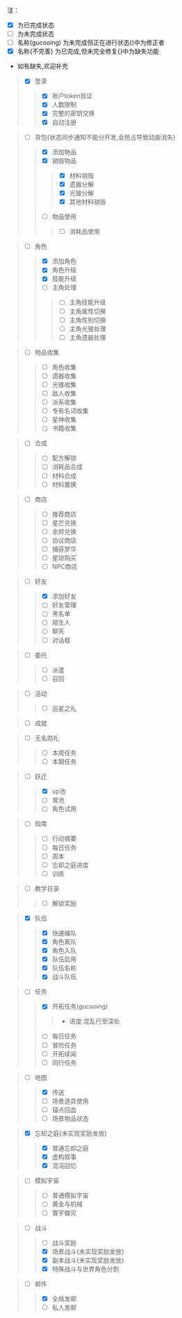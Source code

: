 注：

- [x] 为已完成状态
- [ ] 为未完成状态
- [ ] 名称(gucooing) 为未完成但正在进行状态()中为修正者
- [x] 名称{不完善} 为已完成,但未完全修复{}中为缺失功能
- 如有缺失,欢迎补充

> - [x] 登录
>> - [x] 账户token验证
>> - [x] 人数限制
>> - [x] 完整的密钥交换
>> - [x] 自动注册

> - [ ] 背包{状态同步通知不能分开发,会抢占导致动画消失}
>> - [x] 添加物品
>> - [x] 销毁物品
>>> - [x] 材料销毁
>>> - [x] 遗器分解
>>> - [x] 光锥分解
>>> - [x] 其他材料销毁
>> - [ ] 物品使用
>>> - [ ] 消耗品使用

> - [ ] 角色
>> - [x] 添加角色
>> - [x] 角色升级
>> - [x] 技能升级
>> - [ ] 主角处理
>>> - [ ] 主角技能升级
>>> - [ ] 主角属性切换
>>> - [ ] 主角性别切换
>>> - [ ] 主角光锥处理
>>> - [ ] 主角遗器处理


> - [ ] 物品收集
>> - [ ] 角色收集
>> - [ ] 遗器收集
>> - [ ] 光锥收集
>> - [ ] 敌人收集
>> - [ ] 派系收集
>> - [ ] 专有名词收集
>> - [ ] 星神收集
>> - [ ] 书籍收集

> - [ ] 合成
>> - [ ] 配方解锁
>> - [ ] 消耗品合成
>> - [ ] 材料合成
>> - [ ] 材料置换

> - [ ] 商店
>> - [ ] 推荐商店
>> - [ ] 星芒兑换
>> - [ ] 余烬兑换
>> - [ ] 协议商店
>> - [ ] 捕获梦华
>> - [ ] 星琼购买
>> - [ ] NPC商店

> - [ ] 好友
>> - [x] 添加好友
>> - [ ] 好友管理
>> - [ ] 黑名单
>> - [ ] 陌生人
>> - [ ] 聊天
>> - [ ] 对话框

> - [ ] 委托
>> - [ ] 派遣
>> - [ ] 召回

> - [ ] 活动
>> - [ ] 巡星之礼

> - [ ] 成就

> - [ ] 无名勋礼
>> - [ ] 本周任务
>> - [ ] 本期任务

> - [ ] 跃迁
>> - [x] up池
>> - [ ] 普池
>> - [ ] 角色试用

> - [ ] 指南
>> - [ ] 行动摘要
>> - [ ] 每日任务
>> - [ ] 周本
>> - [ ] 忘却之庭进度
>> - [ ] 训练

> - [ ] 教学目录
>> - [ ] 解锁奖励

> - [x] 队伍
>> - [x] 快速编队
>> - [x] 角色离队
>> - [x] 角色入队
>> - [x] 队伍启用
>> - [x] 队伍名称
>> - [x] 战斗队伍

> - [ ] 任务
>> - [x] 开拓任务(gucooing)
>>> - 进度:混乱行至深处
>> - [ ] 每日任务
>> - [ ] 冒险任务
>> - [ ] 开拓续闻
>> - [ ] 同行任务

> - [ ] 地图
>> - [x] 传送
>> - [ ] 场景道具使用
>> - [ ] 锚点回血
>> - [ ] 场景物品状态

> - [x] 忘却之庭{未实现奖励发放}
>> - [x] 普通忘却之庭
>> - [x] 虚构叙事
>> - [x] 混沌回忆

> - [ ] 模拟宇宙
>> - [ ] 普通模拟宇宙
>> - [ ] 黄金与机械
>> - [ ] 寰宇蝗灾

> - [ ]  战斗
>> - [ ] 战斗奖励
>> - [x] 场景战斗{未实现奖励发放}
>> - [x] 副本战斗{未实现奖励发放}
>> - [x] 特殊战斗与世界角色分割

> - [ ] 邮件
>> - [x] 全局发邮
>> - [ ] 私人发邮


